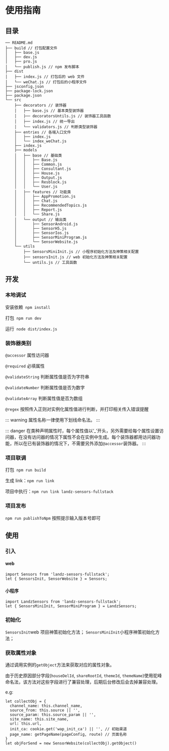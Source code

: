 # 使用指南
## 目录
```
── README.md
├── build // 打包配置文件
│   ├── base.js
│   ├── dev.js
│   ├── pro.js
│   └── publish.js // npm 发布脚本
├── dist
│   ├── index.js // 打包后的 web 文件
│   └── weChat.js // 打包后的小程序文件
├── jsconfig.json
├── package-lock.json
├── package.json
└── src
    ├── decorators // 装饰器
    │   ├── base.js // 基本类型装饰器
    │   ├── decoratorsUntils.js // 装饰器工具函数
    │   ├── index.js // 统一导出
    │   └── validators.js // 判断类型装饰器
    ├── entries // 各端入口文件
    │   ├── index.js
    │   └── index_weChat.js
    ├── index.js
    ├── models
    │   ├── base // 基础类
    │   │   ├── Base.js
    │   │   ├── Common.js
    │   │   ├── Consultant.js
    │   │   ├── House.js
    │   │   ├── Output.js
    │   │   ├── Resblock.js
    │   │   └── User.js
    │   ├── features // 功能类
    │   │   ├── AppPromotion.js
    │   │   ├── Chat.js
    │   │   ├── RecommendedTopics.js
    │   │   ├── Report.js
    │   │   └── Share.js
    │   └── output // 输出类
    │       ├── SensorAndroid.js
    │       ├── SensorH5.js
    │       ├── SensorIos.js
    │       ├── SensorMiniProgram.js
    │       └── SensorWebsite.js
    └── utils
        ├── SensorsMiniInit.js // 小程序初始化方法及神策相关配置
        ├── sensorsInit.js // web 初始化方法及神策相关配置
        └── untils.js // 工具函数
```

## 开发
### 本地调试
安装依赖` npm install`

打包` npm run dev`

运行` node dist/index.js`

### 装饰器类别

`@accessor` 属性访问器

`@required` 必填属性

`@validateString` 判断属性值是否为字符串

`@validateNumber` 判断属性值是否为数字

`@validateArray` 判断属性值是否为数组

`@regex` 按照传入正则对实例化属性值进行判断，并打印相关传入错误提醒

::: warning
属性名称一律使用下划线命名法。
:::

::: danger
在类种声明属性时，每个属性值以‘_’开头，另外需要给每个属性设置访问器，在没有访问器的情况下属性不会在实例中生成。每个装饰器都用访问器功能，所以在已有装饰器的情况下，不需要另外添加`@accessor`装饰器。
:::

### 项目联调
打包` npm run build`

生成 link：`npm run link`

项目中执行：`npm run link landz-sensors-fullstack`

### 项目发布
`npm run publishToNpm` 按照提示输入版本号即可

## 使用
### 引入
#### web

```
import Sensors from 'landz-sensors-fullstack';
let { SensorsInit, SensorWebsite } = Sensors;
```
#### 小程序
```
import LandzSensors from 'landz-sensors-fullstack';
let { SensorsMiniInit, SensorMiniProgram } = LandzSensors;
```

### 初始化
``
SensorsInit
``web 项目神策初始化方法；
``
SensorsMiniInit
``小程序神策初始化方法；

### 获取属性对象
通过调用实例的``getObject``方法来获取对应的属性对象。

由于历史原因部分字段(``houseDelId``, ``shareRootId``, ``themeId``, ``themeName``)使用驼峰命名法，该方法对这些字段进行了兼容处理，后期后台修改后会去掉兼容处理。

e.g:
```
let collectObj = {
  channel_name: this.channel_name,
  source_from: this.source || '',
  source_param: this.source_param || '',
  site_name: this.site_name,
  url: this.url,
  init_ca: cookie.get('wap_init_ca') || '', // 初始渠道
  page_name: getPageName(pageConfig, route) // 页面名称
}
let objForSend = new SensorWebsite(collectObj).getObject()
```

